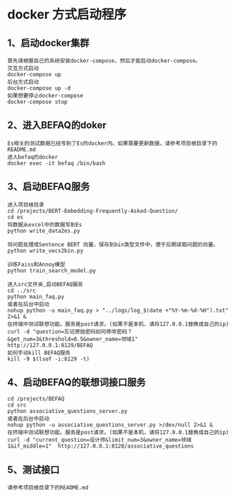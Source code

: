 # docker 方式启动程序

## 1、启动docker集群
    首先请根据自己的系统安装docker-compose，然后才能启动docker-compose。
    交互方式启动
    docker-compose up
    后台方式启动
    docker-compose up -d
    如果想要停止docker-compose
    docker-compose stop
## 2、进入BEFAQ的doker
    Es相关的测试数据已经写到了Es的docker内。如果需要更新数据，请参考项目根目录下的README.md
    进入befaq的docker
    docker exec -it befaq /bin/bash
## 3、启动BEFAQ服务
    进入项目根目录
    cd /projects/BERT-Embedding-Frequently-Asked-Question/
    cd es
    将数据从excel中的数据写到Es 
    python write_data2es.py

    将问题处理成Sentence BERT 向量，保存到bin类型文件中，便于后期读取问题的向量。
    python write_vecs2bin.py

    训练Faiss和Annoy模型
    python train_search_model.py

    进入src文件夹,启动BEFAQ服务
    cd ../src
    python main_faq.py
    或者在后台中启动
    nohup python -u main_faq.py > "../logs/log_$(date +"%Y-%m-%d-%H").txt" 2>&1 &
    在终端中测试联想功能。服务是post请求。(如果不是本机，请将127.0.0.1替换成自己的ip)
    curl -d "question=忘记原始密码如何修改密码？&get_num=3&threshold=0.5&owner_name=领域1"   http://127.0.0.1:8129/BEFAQ
    如何手动kill BEFAQ服务
    kill -9 $(lsof -i:8129 -t)
## 4、启动BEFAQ的联想词接口服务
    cd /projects/BEFAQ
    cd src
    python associative_questions_server.py
    或者在后台中启动
    nohup python -u associative_questions_server.py >/dev/null 2>&1 &
    在终端中测试联想功能。服务是post请求。(如果不是本机，请将127.0.0.1替换成自己的ip)
    curl -d "current_question=设计师&limit_num=3&owner_name=领域1&if_middle=1"  http://127.0.0.1:8128/associative_questions
## 5、测试接口
    请参考项目根目录下的README.md

